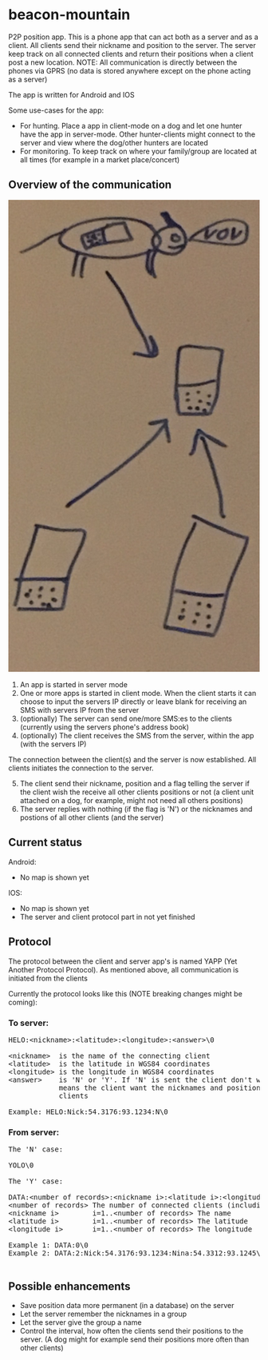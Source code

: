 # beacon-mountain
P2P position app. This is a phone app that can act both as a server and as a client. All clients send their nickname and position to the server. The server keep track on all connected clients and return their positions when a client post a new location. NOTE: All communication is directly between the phones via GPRS (no data is stored anywhere except on the phone acting as a server)  

The app is written for Android and IOS

Some use-cases for the app:
* For hunting. Place a app in client-mode on a dog and let one hunter have the app in server-mode. Other hunter-clients might connect to the server and view where the dog/other hunters are located
* For monitoring. To keep track on where your family/group are located at all times (for example in a market place/concert)

## Overview of the communication

![overview](overview.jpg)

1. An app is started in server mode
2. One or more apps is started in client mode. When the client starts it can choose to input the servers IP directly or leave blank for receiving an SMS with servers IP from the server
3. (optionally) The server can send one/more SMS:es to the clients (currently using the servers phone's address book)
4. (optionally) The client receives the SMS from the server, within the app (with the servers IP)

The connection between the client(s) and the server is now established. All clients initiates the connection to the server.

5. The client send their nickname, position and a flag telling the server if the client wish the receive all other clients positions or not (a client unit attached on a dog, for example, might not need all others positions)
6. The server replies with nothing (if the flag is 'N') or the nicknames and postions of all other clients (and the server)

## Current status

Android:

* No map is shown yet

IOS:

* No map is shown yet
* The server and client protocol part in not yet finished

## Protocol

The protocol between the client and server app's is named YAPP (Yet Another Protocol Protocol). As mentioned above, all communication is initiated from the clients

Currently the protocol looks like this (NOTE breaking changes might be coming):

### To server:

<pre>
HELO:&lt;nickname&gt;:&lt;latitude&gt;:&lt;longitude&gt;:&lt;answer&gt;\0

&lt;nickname&gt;  is the name of the connecting client
&lt;latitude&gt;  is the latitude in WGS84 coordinates
&lt;longitude&gt; is the longitude in WGS84 coordinates
&lt;answer&gt;    is 'N' or 'Y'. If 'N' is sent the client don't want a reply. 'Y'
            means the client want the nicknames and positions for all connected
            clients

Example: HELO:Nick:54.3176:93.1234:N\0
</pre>

### From server:

<pre>
The 'N' case:

YOLO\0

The 'Y' case:

DATA:&lt;number of records&gt;:&lt;nickname i&gt;:&lt;latitude i&gt;:&lt;longitude i&gt;\0
&lt;number of records&gt; The number of connected clients (including the server)
&lt;nickname i&gt;        i=1..&lt;number of records&gt; The name
&lt;latitude i&gt;        i=1..&lt;number of records&gt; The latitude
&lt;longitude i&gt;       i=1..&lt;number of records&gt; The longitude

Example 1: DATA:0\0
Example 2: DATA:2:Nick:54.3176:93.1234:Nina:54.3312:93.1245\0

</pre>

## Possible enhancements

* Save position data more permanent (in a database) on the server
* Let the server remember the nicknames in a group
* Let the server give the group a name
* Control the interval, how often the clients send their positions to the server. (A dog might for example send their positions more often than other clients)

